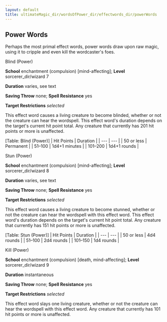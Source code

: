 ```yaml
---
layout: default
title: ultimateMagic_dir/wordsOfPower_dir/effectwords_dir/powerWords
---
```

## Power Words

Perhaps the most primal effect words, power words draw upon raw magic, using it to cripple and even kill the wordcaster's foes.

Blind (Power)

**School** enchantment (compulsion) [mind-affecting]; **Level** sorcerer_dir/wizard 7

**Duration** varies, see text

**Saving Throw** none; **Spell Resistance** yes

**Target Restrictions** _selected_

This effect word causes a living creature to become blinded, whether or not the creature can hear the wordspell. This effect word's duration depends on the target's current hit point total. Any creature that currently has 201 hit points or more is unaffected.

[Table: Blind (Power)]
| Hit Points | Duration |
| --- | --- |
| 50 or less | Permanent |
| 51–100 | 1d4+1 minutes |
| 101–200 | 1d4+1 rounds |

Stun (Power)

**School** enchantment (compulsion) [mind-affecting]; **Level** sorcerer_dir/wizard 8

**Duration** varies, see text

**Saving Throw** none; **Spell Resistance** yes

**Target Restrictions** _selected_

This effect word causes a living creature to become stunned, whether or not the creature can hear the wordspell with this effect word. This effect word's duration depends on the target's current hit point total. Any creature that currently has 151 hit points or more is unaffected.

[Table: Stun (Power)]
| Hit Points | Duration |
| --- | --- |
| 50 or less | 4d4 rounds |
| 51–100 | 2d4 rounds |
| 101–150 | 1d4 rounds |

Kill (Power)

**School** enchantment (compulsion) [death, mind-affecting]; **Level** sorcerer_dir/wizard 9

**Duration** instantaneous

**Saving Throw** none; **Spell Resistance** yes

**Target Restrictions** _selected_

This effect word slays one living creature, whether or not the creature can hear the wordspell with this effect word. Any creature that currently has 101 hit points or more is unaffected.

